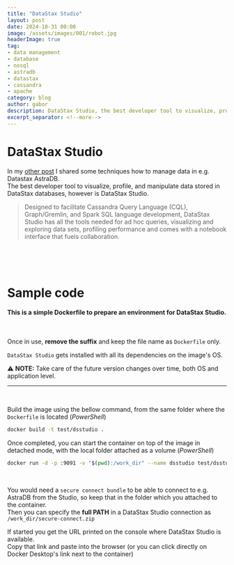 ```yaml
---
title: "DataStax Studio"
layout: post
date: 2024-10-31 00:00
image: /assets/images/001/robot.jpg
headerImage: true
tag:
- data management
- database
- nosql
- astradb
- datastax
- cassandra
- apache
category: blog
author: gabor
description: DataStax Studio, the best developer tool to visualize, profile, and manipulate data stored in DataStax databases.
excerpt_separator: <!--more-->
---
```

# DataStax Studio

In my [other post][link_to_other_post] I shared some techniques how to manage data in e.g. Datastax AstraDB.  
The best developer tool to visualize, profile, and manipulate data stored in DataStax databases, however is DataStax Studio.  
> Designed to facilitate Cassandra Query Language (CQL), Graph/Gremlin, and 
> Spark SQL language development, DataStax Studio has all the tools needed 
> for ad hoc queries,  visualizing and exploring data sets, profiling performance 
> and comes with a notebook interface that fuels collaboration.
<br>

<!--more-->
<br>
<br>

# Sample code

#### This is a simple Dockerfile to prepare an environment for DataStax Studio.
<script src="https://gist.github.com/f-f-9-9-0-0/77df05c6a05ab185e35af6386051036e.js"></script>
<br>

Once in use, **remove the suffix** and keep the file name as `Dockerfile` only.
<br>

`DataStax Studio` gets installed with all its dependencies on the image's OS.
<br>

:warning: **NOTE:** Take care of the future version changes over time, both OS and application level.
<br>

---
<br>

Build the image using the bellow command, from the same folder where the `Dockerfile` is located (*PowerShell*)  
```bash
docker build -t test/dsstudio .
```

Once completed, you can start the container on top of the image in detached mode, with the local folder attached as a volume (*PowerShell*)  
```bash
docker run -d -p :9091 -v "$(pwd):/work_dir" --name dsstudio test/dsstudio
```
<br>

You would need a `secure connect bundle` to be able to connect to e.g. AstraDB from the Studio, so keep that in the folder which you attached to the container.  
Then you can specify the **full PATH** in a DataStax Studio connection as `/work_dir/secure-connect.zip`
<br>

If started you get the URL printed on the console where DataStax Studio is available.  
Copy that link and paste into the browser (or you can click directly on Docker Desktop's link next to the container)
<br>

[link_to_other_post]: /how-to-manage-data-in-datastax-astradb-effectively
